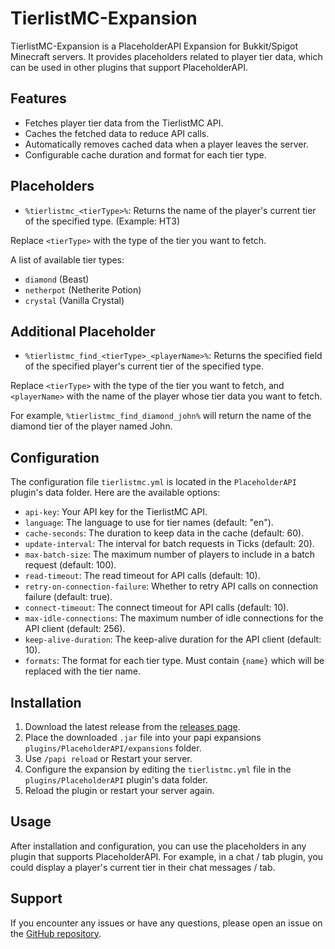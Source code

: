 # TierlistMC-Expansion

TierlistMC-Expansion is a PlaceholderAPI Expansion for Bukkit/Spigot Minecraft servers. It provides placeholders related
to player tier data, which can be used in other plugins that support PlaceholderAPI.

## Features

- Fetches player tier data from the TierlistMC API.
- Caches the fetched data to reduce API calls.
- Automatically removes cached data when a player leaves the server.
- Configurable cache duration and format for each tier type.

## Placeholders

- `%tierlistmc_<tierType>%`: Returns the name of the player's current tier of the specified type. (Example: HT3)

Replace `<tierType>` with the type of the tier you want to fetch.

A list of available tier types:
  - `diamond` (Beast)
  - `netherpot` (Netherite Potion)
  - `crystal` (Vanilla Crystal)

## Additional Placeholder

- `%tierlistmc_find_<tierType>_<playerName>%`: Returns the specified field of the specified player's current
  tier of the specified type.

Replace `<tierType>` with the type of the tier you want to
fetch, and `<playerName>` with the name of the player whose tier data you want to fetch.

For example, `%tierlistmc_find_diamond_john%` will return the name of the diamond tier of the player named John.

## Configuration

The configuration file `tierlistmc.yml` is located in the `PlaceholderAPI` plugin's data folder. Here are the available
options:

- `api-key`: Your API key for the TierlistMC API.
- `language`: The language to use for tier names (default: "en").
- `cache-seconds`: The duration to keep data in the cache (default: 60).
- `update-interval`: The interval for batch requests in Ticks (default: 20).
- `max-batch-size`: The maximum number of players to include in a batch request (default: 100).
- `read-timeout`: The read timeout for API calls (default: 10).
- `retry-on-connection-failure`: Whether to retry API calls on connection failure (default: true).
- `connect-timeout`: The connect timeout for API calls (default: 10).
- `max-idle-connections`: The maximum number of idle connections for the API client (default: 256).
- `keep-alive-duration`: The keep-alive duration for the API client (default: 10).
- `formats`: The format for each tier type. Must contain `{name}` which will be replaced with the tier name.

## Installation

1. Download the latest release from
   the [releases page](https://github.com/lrdcxdes/TierlistMC-Expansion/releases/latest/download/Expansion-tierlistmc.jar).
2. Place the downloaded `.jar` file into your papi expansions `plugins/PlaceholderAPI/expansions` folder.
3. Use `/papi reload` or Restart your server.
4. Configure the expansion by editing the `tierlistmc.yml` file in the `plugins/PlaceholderAPI` plugin's data folder.
5. Reload the plugin or restart your server again.

## Usage

After installation and configuration, you can use the placeholders in any plugin that supports PlaceholderAPI. For
example, in a chat / tab plugin, you could display a player's current tier in their chat messages / tab.

## Support

If you encounter any issues or have any questions, please open an issue on
the [GitHub repository](https://github.com/lrdcxdes/TierlistMC-Expansion/issues).

